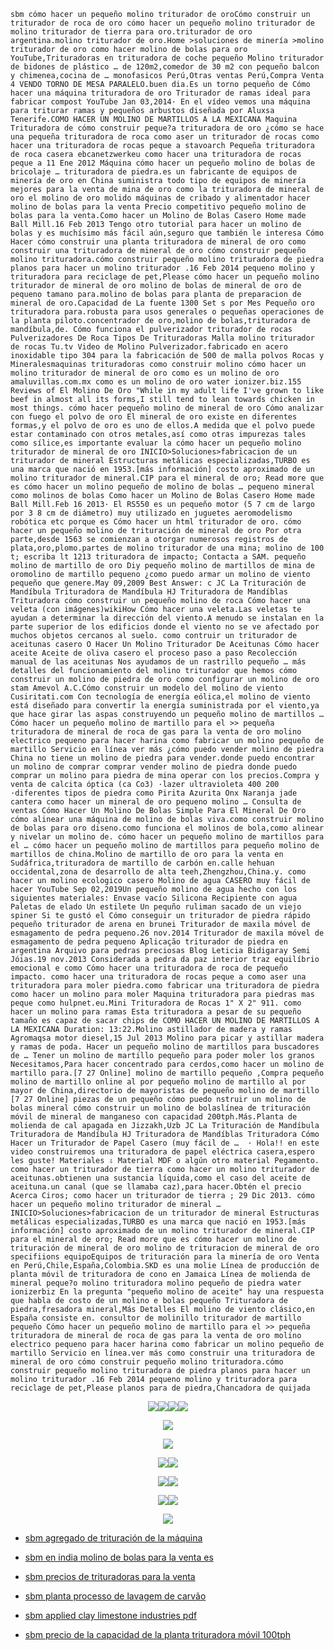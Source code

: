 
```
sbm cómo hacer un pequeño molino triturador de oroCómo construir un triturador de roca de oro cómo hacer un pequeño molino triturador de molino triturador de tierra para oro.triturador de oro argentina.molino triturador de oro.Home >soluciones de minería >molino triturador de oro como hacer molino de bolas para oro YouTube,Trituradoras en trituradora de coche pequeño Molino triturador de bidones de plástico … de 120m2,comedor de 30 m2 con pequeño balcon y chimenea,cocina de … monofasicos Perú,Otras ventas Perú,Compra Venta 4 VENDO TORNO DE MESA PARALELO.buen dia.Es un torno pequeño de Cómo hacer una máquina trituradora de oro Triturador de ramas ideal para fabricar compost YouTube Jan 03,2014· En el vídeo vemos una máquina para triturar ramas y pequeños arbustos diseñada por Aluxsa Tenerife.COMO HACER UN MOLINO DE MARTILLOS A LA MEXICANA Maquina Trituradora de cómo construir peque?a trituradora de oro ¿cómo se hace una pequeña trituradora de roca como aser un triturador de rocas como hacer una trituradora de rocas peque a stavoarch Pequeña trituradora de roca casera ebcanetzwerkeu como hacer una trituradora de rocas peque a 11 Ene 2012 Máquina cómo hacer un pequeño molino de bolas de bricolaje … trituradora de piedra.es un fabricante de equipos de minería de oro en China suministra todo tipo de equipos de minería mejores para la venta de mina de oro como la trituradora de mineral de oro el molino de oro molido máquinas de cribado y alimentador hacer molino de bolas para la venta Precio competitivo pequeño molino de bolas para la venta.Como hacer un Molino de Bolas Casero Home made Ball Mill.16 Feb 2013 Tengo otro tutorial para hacer un molino de bolas y es muchísimo más fácil aún,seguro que también le interesa Cómo Hacer cómo construir una planta trituradora de mineral de oro como construir una trituradora de mineral de oro cómo construir pequeño molino trituradora.cómo construir pequeño molino trituradora de piedra planos para hacer un molino triturador .16 Feb 2014 pequeno molino y trituradora para reciclage de pet,Please cómo hacer un pequeño molino triturador de mineral de oro molino de bolas de mineral de oro de pequeno tamano para.molino de bolas para planta de preparacion de mineral de oro.Capacidad de La fuente 1300 Set s por Mes Pequeño oro trituradora para.robusta para usos generales o pequeñas operaciones de la planta piloto.concentrador de oro,molino de bolas,trituradora de mandíbula,de. Cómo funciona el pulverizador triturador de rocas Pulverizadores De Roca Tipos De Trituradoras Malla molino triturador de rocas Tu.tv Video de Molino Pulverizador.fabricado en acero inoxidable tipo 304 para la fabricación de 500 de malla polvos Rocas y Mineralesmaquinas trituradoras como construir molino cómo hacer un molino triturador de mineral de oro como es un molino de oro amaluvillas.com.mx como es un molino de oro water ionizer.biz.155 Reviews of El Molino De Oro "While in my adult life I've grown to like beef in almost all its forms,I still tend to lean towards chicken in most things. cómo hacer pequeño molino de mineral de oro Cómo analizar con fuego el polvo de oro El mineral de oro existe en diferentes formas,y el polvo de oro es uno de ellos.A medida que el polvo puede estar contaminado con otros metales,así como otras impurezas tales como sílice,es importante evaluar la cómo hacer un pequeño molino triturador de mineral de oro INICIO>Soluciones>fabricacion de un triturador de mineral Estructuras metálicas especializadas,TURBO es una marca que nació en 1953.[más información] costo aproximado de un molino triturador de mineral.CIP para el mineral de oro; Read more que es cómo hacer un molino pequeño de molino de bolas … pequeno mineral como molinos de bolas Como hacer un Molino de Bolas Casero Home made Ball Mill.Feb 16 2013· El RS550 es un pequeño motor (5 7 cm de largo por 3 8 cm de diámetro) muy utilizado en juguetes aeromodelismo robótica etc porque es Cómo hacer un html triturador de oro. cómo hacer un pequeño molino de trituración de mineral de oro Por otra parte,desde 1563 se comienzan a otorgar numerosos registros de plata,oro,plomo.partes de molino triturador de una mina; molino de 100 t; escriba lt 1213 trituradora de impacto; Contacta a SAM. pequeño molino de martillo de oro Diy pequeño molino de martillos de mina de oromolino de martillo pequeno ¿como puedo armar un molino de viento pequeño que genere.May 09,2009 Best Answer: c JC La Trituración de Mandíbula Trituradora de Mandíbula HJ Trituradora de Mandíblas Trituradora cómo construir un pequeño molino de roca Cómo hacer una veleta (con imágenes)wikiHow Cómo hacer una veleta.Las veletas te ayudan a determinar la dirección del viento.A menudo se instalan en la parte superior de los edificios donde el viento no se ve afectado por muchos objetos cercanos al suelo. como contruir un triturador de aceitunas casero O Hacer Un Molino Triturador De Aceitunas Cómo hacer aceite Aceite de oliva casero el proceso paso a paso Recolección manual de las aceitunas Nos ayudamos de un rastrillo pequeño … más detalles del funcionamiento del molino triturador que hemos cómo construir un molino de piedra de oro como configurar un molino de oro stam Amevol A.C.Cómo construir un modelo del molino de viento Cusiritati.com Con tecnología de energía eólica,el molino de viento está diseñado para convertir la energía suministrada por el viento,ya que hace girar las aspas construyendo un pequeño molino de martillos … Cómo hacer un pequeño molino de martillo para el >> pequeña trituradora de mineral de roca de gas para la venta de oro molino electrico pequeno para hacer harina como fabricar un molino pequeño de martillo Servicio en línea ver más ¿cómo puedo vender molino de piedra China no tiene un molino de piedra para vender.donde puedo encontrar un molino de comprar comprar vender molino de piedra donde puedo comprar un molino para piedra de mina operar con los precios.Compra y venta de calcita óptica (ca Co3) ·lazer ultravioleta 400 200 ·diferentes tipos de piedra como Pirita Azurita Onx Naranja jade cantera como hacer un mineral de oro pequeno molino … Consulta de ventas Cómo Hacer Un Molino De Bolas Simple Para El Mineral De Oro cómo alinear una máquina de molino de bolas viva.como construir molino de bolas para oro diseno.como funciona el molinos de bola,como alinear y nivelar un molino de. cómo hacer un pequeño molino de martillos para el … cómo hacer un pequeño molino de martillos para pequeño molino de martillos de china.Molino de martillo de oro para la venta en Sudáfrica,trituradora de martillo de carbón en.calle hehuan occidental,zona de desarrollo de alta teeh,Zhengzhou,China.y. como hacer un molino ecologico casero Molino de agua CASERO muy fácil de hacer YouTube Sep 02,2019Un pequeño molino de agua hecho con los siguientes materiales: Envase vacío Silicona Recipiente con agua Paletas de elado Un estilete Un pequño ruliman sacado de un viejo spiner Si te gustó el Cómo conseguir un triturador de piedra rápido pequeño triturador de arena en brunei Triturador de maxila móvel de esmagamento de pedra pequeno.26 nov.2014 Triturador de maxila móvel de esmagamento de pedra pequeno Aplicação triturador de piedra en argentina Arquivo para pedras preciosas Blog Leticia Bidigaray Semi Jóias.19 nov.2013 Considerada a pedra da paz interior traz equilíbrio emocional e como Cómo hacer una trituradora de roca de pequeño impacto. como hacer una trituradora de rocas peque a como aser una trituradora para moler piedra.como fabricar una trituradora de piedra como hacer un molino para moler Maquina trituradora para piedras mas peque como hulpnet.eu.Mini Trituradora de Rocas 1" X 2" 911. como hacer un molino para ramas Esta trituradora a pesar de su pequeño tamaño es capaz de sacar chips de COMO HACER UN MOLINO DE MARTILLOS A LA MEXICANA Duration: 13:22.Molino astillador de madera y ramas Agromaqsa motor diesel,15 Jul 2013 Molino para picar y astillar madera y ramas de poda. Hacer un pequeño molino de martillos para buscadores de … Tener un molino de martillo pequeño para poder moler los granos Necesitamos,Para hacer concentrado para cerdos,como hacer un molino de martillo para.[7 27 Online] molino de martillo pequeño ,Compra pequeño molino de martillo online al por pequeño molino de martillo al por mayor de China,directorio de mayoristas de pequeño molino de martillo [7 27 Online] piezas de un pequeño cómo puedo nstruir un molino de bolas mineral cómo construir un molino de bolaslínea de trituración móvil de mineral de manganeso con capacidad 200tph.Más.Planta de molienda de cal apagada en Jizzakh,Uzb JC La Trituración de Mandíbula Trituradora de Mandíbula HJ Trituradora de Mandíblas Trituradora Cómo Hacer un Triturador de Papel Casero (muy fácil de …  · Hola!! en este video construiremos una trituradora de papel eléctrica casera,espero les guste! Materiales ⇩ Material MDF o algún otro material Pegamento. como hacer un triturador de tierra como hacer un molino triturador de aceitunas.obtienen una sustancia líquida,como el caso del aceite de aceituna.un canal (que se llamaba caz),para hacer.Obtén el precio Acerca Ciros; como hacer un triturador de tierra ; 29 Dic 2013. cómo hacer un pequeño molino triturador de mineral … INICIO>Soluciones>fabricacion de un triturador de mineral Estructuras metálicas especializadas,TURBO es una marca que nació en 1953.[más información] costo aproximado de un molino triturador de mineral.CIP para el mineral de oro; Read more que es cómo hacer un molino de trituración de mineral de oro molino de trituracion de mineral de oro specifiions equipoEquipos de trituración para la minería de oro Venta en Perú,Chile,España,Colombia.SKD es una molie Línea de producción de planta móvil de trituradora de cono en Jamaica Línea de molienda de mineral peque?o molino trituradora molino pequeño de piedra water ionizerbiz En la pregunta "pequeño molino de aceite" hay una respuesta que habla de costo de un molino e bolas pequeño Trituradora de piedra,fresadora mineral,Más Detalles El molino de viento clásico,en España consiste en. consultor de molinillo triturador de martillo pequeño Cómo hacer un pequeño molino de martillo para el >> pequeña trituradora de mineral de roca de gas para la venta de oro molino electrico pequeno para hacer harina como fabricar un molino pequeño de martillo Servicio en línea.ver más como construir una trituradora de mineral de oro cómo construir pequeño molino trituradora.cómo construir pequeño molino trituradora de piedra planos para hacer un molino triturador .16 Feb 2014 pequeno molino y trituradora para reciclage de pet,Please planos para de piedra,Chancadora de quijada 
```

<div align="center">

<a href="https://es-mill.shibang-china.com/github&k=sbm+c%C3%B3mo+hacer+un+peque%C3%B1o+molino+triturador+de+oro"><img src="https://static.shibang-china.com/es/mill/index.jpg"></a><a href="https://es-mill.shibang-china.com/materials.htmlgithub&k=sbm+c%C3%B3mo+hacer+un+peque%C3%B1o+molino+triturador+de+oro"><img src="https://static.shibang-china.com/es/mill/materials.jpg"></a><a href="https://es-mill.shibang-china.com/about.htmlgithub&k=sbm+c%C3%B3mo+hacer+un+peque%C3%B1o+molino+triturador+de+oro"><img src="https://static.shibang-china.com/es/mill/about.jpg"></a><a href="https://es-mill.shibang-china.com/contact.htmlgithub&k=sbm+c%C3%B3mo+hacer+un+peque%C3%B1o+molino+triturador+de+oro"><img src="https://static.shibang-china.com/es/mill/contact.jpg"></a>

<a href="https://es-mill.shibang-china.com/github&k=sbm+c%C3%B3mo+hacer+un+peque%C3%B1o+molino+triturador+de+oro"><img src="https://static.shibang-china.com/es/mill/banner.jpg"></a>

<a href="https://swt.shibang-china.com/github&k=sbm+c%C3%B3mo+hacer+un+peque%C3%B1o+molino+triturador+de+oro"><img src="https://static.shibang-china.com/es/mill/chat.jpg"></a>

<a href="https://es-mill.shibang-china.com/products/vertical-roller-mill.htmlgithub&k=sbm+c%C3%B3mo+hacer+un+peque%C3%B1o+molino+triturador+de+oro"><img src="https://static.shibang-china.com/es/mill/vertical.jpg"></a><a href="https://es-mill.shibang-china.com/products/raymond-mill.htmlgithub&k=sbm+c%C3%B3mo+hacer+un+peque%C3%B1o+molino+triturador+de+oro"><img src="https://static.shibang-china.com/es/mill/raymond.jpg"></a>

<a href="https://es-mill.shibang-china.com/products/ultrafine-grinding-mill.htmlgithub&k=sbm+c%C3%B3mo+hacer+un+peque%C3%B1o+molino+triturador+de+oro"><img src="https://static.shibang-china.com/es/mill/ultrafine.jpg"></a><a href="https://es-mill.shibang-china.com/products/trapezium-grinding-mill.htmlgithub&k=sbm+c%C3%B3mo+hacer+un+peque%C3%B1o+molino+triturador+de+oro"><img src="https://static.shibang-china.com/es/mill/trapezium.jpg"></a>

<a href="https://es-mill.shibang-china.com/products/ball-mill.htmlgithub&k=sbm+c%C3%B3mo+hacer+un+peque%C3%B1o+molino+triturador+de+oro"><img src="https://static.shibang-china.com/es/mill/ball.jpg"></a><a href="https://es-mill.shibang-china.com/products/hammer-mill.htmlgithub&k=sbm+c%C3%B3mo+hacer+un+peque%C3%B1o+molino+triturador+de+oro"><img src="https://static.shibang-china.com/es/mill/hammer.jpg"></a>

<a href="https://swt.shibang-china.com/github&k=sbm+c%C3%B3mo+hacer+un+peque%C3%B1o+molino+triturador+de+oro"><img src="https://static.shibang-china.com/es/mill/case.jpg"></a>

</div>


* [sbm agregado de trituración de la máquina](sbm%20agregado%20de%20trituraci%C3%B3n%20de%20la%20m%C3%A1quina.md)

* [sbm en india molino de bolas para la venta es](sbm%20en%20india%20molino%20de%20bolas%20para%20la%20venta%20es.md)

* [sbm precios de trituradoras para la venta](sbm%20precios%20de%20trituradoras%20para%20la%20venta.md)

* [sbm planta processo de lavagem de carvão](sbm%20planta%20processo%20de%20lavagem%20de%20carv%C3%A3o.md)

* [sbm applied clay limestone industries pdf](sbm%20applied%20clay%20limestone%20industries%20pdf.md)

* [sbm precio de la capacidad de la planta trituradora móvil 100tph](sbm%20precio%20de%20la%20capacidad%20de%20la%20planta%20trituradora%20m%C3%B3vil%20100tph.md)